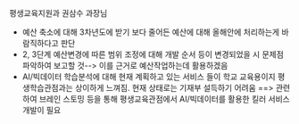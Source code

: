 평생교육지원과 권삼수 과장님
+ 예산 축소에 대해 3차년도에 받기 보다 줄어든 예산에 대해 올해안에 처리하는게 바람직하다고 판단
+ 2, 3단계 예산변경에 따른 범위 조정에 대해 개발 순서 등이 변경되었을 시 문제점 파악하여 보고할 것--> 이를 근거로 예산작업하는데 활용하겠음
+ AI/빅데이터 학습분석에 대해 현재 계획하고 있는 서비스 들이 학교 교육용이지 평생학습관점과는 상이하게 느껴짐. 현재 상태로는 기재부 설득하기 어려움
   ==> 관련하여 브레인 스토밍 등을 통해 평생교육관점에서 AI/빅데이터를 활용한 킬러 서비스 개발이 필요